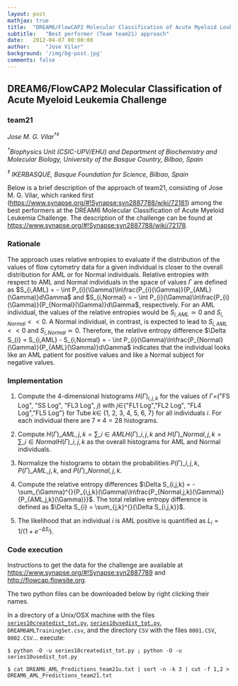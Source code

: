 ```yaml
---
layout: post
mathjax: true
title:  "DREAM6/FlowCAP2 Molecular Classification of Acute Myeloid Leukemia Challenge"
subtitle:   "Best performer (Team team21) approach"
date:   2012-04-07 00:00:00
author:     "Jose Vilar"
background: '/img/bg-post.jpg'
comments: false
---
```



## DREAM6/FlowCAP2 Molecular Classification of Acute Myeloid Leukemia Challenge

### team21

_Jose M. G. Vilar$^{†‡}$_

_$^†$Biophysics Unit (CSIC-UPV/EHU) and Department of Biochemistry and Molecular Biology, University of the Basque Country, Bilbao, Spain_

_$^‡$ IKERBASQUE, Basque Foundation for Science, Bilbao, Spain_


Below is a brief description of the approach of team21, consisting of Jose M. G. Vilar, which ranked first (<https://www.synapse.org/#!Synapse:syn2887788/wiki/72181>) among the best performers at the DREAM6 Molecular Classification of Acute Myeloid Leukemia Challenge. The description of the challenge can be found at <https://www.synapse.org/#!Synapse:syn2887788/wiki/72178>.


### Rationale 

The approach uses relative entropies to evaluate if the
distribution of the values of flow cytometry data for a given individual
is closer to the overall distribution for AML or for Normal individuals.
Relative entropies with respect to AML and Normal individuals in the
space of values $\Gamma$ are defined as
$S_{i,AML} = - \int P_{i}(\Gamma)\ln\frac{P_{i}(\Gamma)}{P_{AML}(\Gamma)}d\Gamma$
and
$S_{i,Normal} = - \int P_{i}(\Gamma)\ln\frac{P_{i}(\Gamma)}{P_{Normal}(\Gamma)}d\Gamma$,
respectively. For an AML individual, the values of the relative
entropies would be $S_{i,AML} \simeq 0$ and $S_{i,Normal} < < 0$. A
Normal individual, in contrast, is expected to lead to $S_{i,AML} < < 0$
and $S_{i,Normal} \simeq 0$. Therefore, the relative entropy difference
$\Delta S_{i} = S_{i,AML} - S_{i,Normal} = - \int P_{i}(\Gamma)\ln\frac{P_{Normal}(\Gamma)}{P_{AML}(\Gamma)}d\Gamma$
indicates that the individual looks like an AML patient for positive
values and like a Normal subject for negative values.

### Implementation 

1. Compute the 4-dimensional histograms
$H{(\Gamma)}_{i,j,k}$ for the values of $\Gamma$=(\"FS Log\", \"SS
Log\", \"FL3 Log\", $j$) with $j \in$\{\"FL1 Log\",\"FL2 Log\", \"FL4
Log\",\"FL5 Log\"\} for Tube $k \in$ \{1, 2, 3, 4, 5, 6, 7\} for all individuals $i$.
For each individual there are $7 \times 4 = 28$ histograms.

2. Compute $H{(\Gamma)}\_{AML,j,k} =\sum\_{i \in AML}^{}H{(\Gamma)}\_{i,j,k}$ and
$H{(\Gamma)}\_{Normal,j,k} = \sum\_{i \in Normal}^{}H{(\Gamma)}\_{i,j,k}$
as the overall histograms for AML and Normal individuals.

3. Normalize the histograms to obtain the probabilities
$P{(\Gamma)}\_{i,j,k}$, $P{(\Gamma)}\_{AML,j,k}$, and
$P{(\Gamma)}\_{Normal,j,k}$.

4. Compute the relative entropy differences
$\Delta S_{i,j,k} = - \sum_{\Gamma}^{}{P_{i,j,k}(\Gamma)\ln\frac{P_{Normal,j,k}(\Gamma)}{P_{AML,j,k}(\Gamma)}}$.
The total relative entropy difference is defined as
$\Delta S_{i} = \sum_{j,k}^{}{\Delta S_{i,j,k}}$.

5. The likelihood that an individual $i$ is AML positive is quantified
as $L_{i} = 1/(1 + e^{- \Delta S_{i}})$.

### Code execution 

Instructions to get the data for the challenge are available at <https://www.synapse.org/#!Synapse:syn2887789> and <http://flowcap.flowsite.org>.

The two python files can be downloaded below by right clicking their names.

In a directory of a Unix/OSX machine with the files [`series10createdist_tot.py`](http://www.ehu.eus/biologiacomputacional/soft/series10createdist_tot.py), [`series10usedist_tot.py`](http://www.ehu.eus/biologiacomputacional/soft/series10usedist_tot.py), `DREAM6AMLTrainingSet.csv`, and the directory `CSV` with the files `0001.CSV`, `0002.CSV`... execute:

`$ python -O -u series10createdist_tot.py ; python -O -u series10usedist_tot.py`

`$ cat DREAM6_AML_Predictions_team21u.txt | sort -n -k 3 | cut -f 1,2 > DREAM6_AML_Predictions_team21.txt` 
